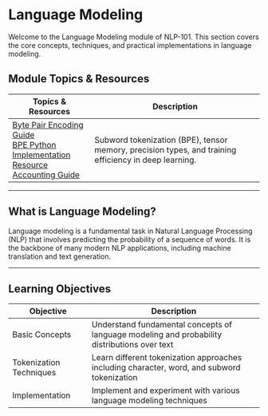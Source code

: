 

# Language Modeling

Welcome to the Language Modeling module of NLP-101. This section covers the core concepts, techniques, and practical implementations in language modeling.





## Module Topics & Resources

| Topics & Resources                                                                                 | Description                                                                                                   |
|----------------------------------------------------------------------------------------------------|---------------------------------------------------------------------------------------------------------------|
| [Byte Pair Encoding Guide](Tokenization/BPE/README.md) <br> [BPE Python Implementation](Tokenization/BPE/bpe.py) <br> [Resource Accounting Guide](Resource%20Accounting/README.md) | Subword tokenization (BPE), tensor memory, precision types, and training efficiency in deep learning.         |

---

## What is Language Modeling?

Language modeling is a fundamental task in Natural Language Processing (NLP) that involves predicting the probability of a sequence of words. It is the backbone of many modern NLP applications, including machine translation and text generation.

---

## Learning Objectives

| Objective                | Description                                                                 |
|--------------------------|-----------------------------------------------------------------------------|
| Basic Concepts           | Understand fundamental concepts of language modeling and probability distributions over text |
| Tokenization Techniques  | Learn different tokenization approaches including character, word, and subword tokenization |
| Implementation           | Implement and experiment with various language modeling techniques           |